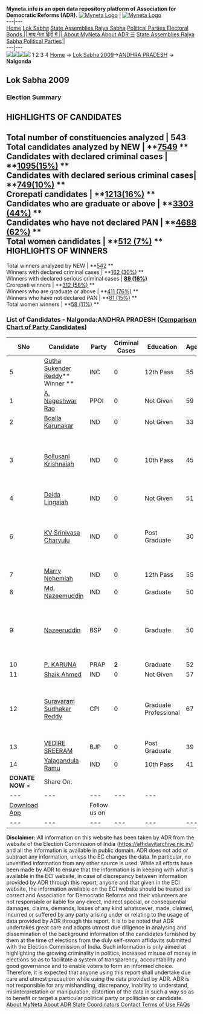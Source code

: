 **Myneta.info is an open data repository platform of Association for Democratic Reforms (ADR).**
[![Myneta Logo](https://www.myneta.info/lib/img/myneta-logo.png)](https://www.myneta.info/) | [![Myneta Logo](https://www.myneta.info/lib/img/adr-logo.png)](https://adrindia.org)  
---|---  
[Home](https://www.myneta.info/) [Lok Sabha](https://www.myneta.info/#ls "Lok Sabha") [ State Assemblies ](https://www.myneta.info/#sa "State Assemblies") [Rajya Sabha](https://www.myneta.info/#rs "Rajya Sabha") [Political Parties ](https://www.myneta.info/party "Political Parties") [ Electoral Bonds ](https://www.myneta.info/electoral_bonds "Electoral Bonds") [ || माय नेता हिंदी में || ](https://translate.google.co.in/translate?prev=hp&hl=en&js=y&u=www.myneta.info&sl=en&tl=hi&history_state0=) [ About MyNeta ](https://adrindia.org/content/about-myneta) [ About ADR ](https://adrindia.org/about-adr/who-we-are) [☰](javascript:void\(0\))
[ State Assemblies ](https://www.myneta.info/#sa "State Assemblies") [ Rajya Sabha ](https://www.myneta.info/#rs "Rajya Sabha") [ Political Parties ](https://www.myneta.info/party "Political Parties")
|   
---|---  
![](https://www.myneta.info/lib/img/banner/banner-1.png)![](https://www.myneta.info/lib/img/banner/banner-2.png)![](https://www.myneta.info/lib/img/banner/banner-3.png)![](https://www.myneta.info/lib/img/banner/banner-4.png)
1  2  3  4 
[Home](https://www.myneta.info/) → [Lok Sabha 2009](https://www.myneta.info/ls2009/)→[ANDHRA PRADESH](https://www.myneta.info/ls2009/index.php?action=show_constituencies&state_id=1) → **Nalgonda**
### 
## Lok Sabha 2009
###  Election Summary 
HIGHLIGHTS OF CANDIDATES  
---  
Total number of constituencies analyzed |  543   
Total candidates analyzed by NEW | **[7549](https://www.myneta.info/ls2009/index.php?action=summary&subAction=candidates_analyzed&sort=candidate#summary) **  
Candidates with declared criminal cases | **[1095(15%)](https://www.myneta.info/ls2009/index.php?action=summary&subAction=crime&sort=candidate#summary) **  
Candidates with declared serious criminal cases| **[749(10%)](https://www.myneta.info/ls2009/index.php?action=summary&subAction=serious_crime&sort=candidate#summary) **  
Crorepati candidates | **[1213(16%)](https://www.myneta.info/ls2009/index.php?action=summary&subAction=crorepati&sort=candidate#summary) **  
Candidates who are graduate or above | **[3303 (44%)](https://www.myneta.info/ls2009/index.php?action=summary&subAction=education&sort=candidate#summary) **  
Candidates who have not declared PAN | **[4688 (62%)](https://www.myneta.info/ls2009/index.php?action=summary&subAction=without_pan&sort=candidate#summary) **  
Total women candidates | **[512 (7%)](https://www.myneta.info/ls2009/index.php?action=summary&subAction=women_candidate&sort=candidate#summary) **  
HIGHLIGHTS OF WINNERS  
---  
Total winners analyzed by NEW | **[542](https://www.myneta.info/ls2009/index.php?action=summary&subAction=winner_analyzed&sort=candidate#summary) **  
Winners with declared criminal cases | **[162 (30%)](https://www.myneta.info/ls2009/index.php?action=summary&subAction=winner_crime&sort=candidate#summary) **  
Winners with declared serious criminal cases | **[89 (16%)](https://www.myneta.info/ls2009/index.php?action=summary&subAction=winner_serious_crime&sort=candidate#summary)**  
Crorepati winners | **[312 (58%)](https://www.myneta.info/ls2009/index.php?action=summary&subAction=winner_crorepati&sort=candidate#summary) **  
Winners who are graduate or above | **[411 (76%)](https://www.myneta.info/ls2009/index.php?action=summary&subAction=winner_education&sort=candidate#summary) **  
Winners who have not declared PAN | **[81 (15%)](https://www.myneta.info/ls2009/index.php?action=summary&subAction=winner_without_pan&sort=candidate#summary) **  
Total women winners | **[58 (11%)](https://www.myneta.info/ls2009/index.php?action=summary&subAction=winner_women&sort=candidate#summary) **  
### List of Candidates - Nalgonda:ANDHRA PRADESH ([Comparison Chart of Party Candidates](https://www.myneta.info/ls2009/comparisonchart.php?constituency_id=13))
SNo | Candidate| Party| Criminal Cases| Education| Age| Total Assets| Liabilities  
---|---|---|---|---|---|---|---  
5  | [Gutha Sukender Reddy](https://www.myneta.info/ls2009/candidate.php?candidate_id=36)** Winner ** | INC | 0 | 12th Pass| 55 | Rs 1,60,40,830 ~ 1 Crore+ | Rs 1,66,62,997 ~ 1 Crore+  
1  | [A. Nageshwar Rao](https://www.myneta.info/ls2009/candidate.php?candidate_id=694) | PPOI | 0 | Not Given| 59 | Rs 10,43,501 ~ 10 Lacs+ | Rs 0 ~   
2  | [Boalla Karunakar](https://www.myneta.info/ls2009/candidate.php?candidate_id=696) | IND | 0 | Not Given| 33 | Nil | Rs 0 ~   
3  | [Bollusani Krishnaiah](https://www.myneta.info/ls2009/candidate.php?candidate_id=695) | IND | 0 | 10th Pass| 45 | ![](https://myneta.info/image_v2.php?myneta_folder=ls2009&candidate_id=695&col=ta) | ![](https://myneta.info/image_v2.php?myneta_folder=ls2009&candidate_id=695&col=lia)  
4  | [Daida Lingaiah](https://www.myneta.info/ls2009/candidate.php?candidate_id=35) | IND | 0 | Not Given| 51 | Rs 1,25,000 ~ 1 Lacs+ | Rs 0 ~   
6  | [KV Srinivasa Charyulu](https://www.myneta.info/ls2009/candidate.php?candidate_id=699) | IND | 0 | Post Graduate| 30 | ![](https://myneta.info/image_v2.php?myneta_folder=ls2009&candidate_id=699&col=ta) | ![](https://myneta.info/image_v2.php?myneta_folder=ls2009&candidate_id=699&col=lia)  
7  | [Marry Nehemiah](https://www.myneta.info/ls2009/candidate.php?candidate_id=697) | IND | 0 | 12th Pass| 55 | Rs 80,000 ~ 80 Thou+ | Rs 0 ~   
8  | [Md. Nazeemuddin](https://www.myneta.info/ls2009/candidate.php?candidate_id=698) | IND | 0 | Graduate| 50 | Rs 4,76,517 ~ 4 Lacs+ | Rs 0 ~   
9  | [Nazeeruddin](https://www.myneta.info/ls2009/candidate.php?candidate_id=693) | BSP | 0 | Graduate| 50 | ![](https://myneta.info/image_v2.php?myneta_folder=ls2009&candidate_id=693&col=ta) | ![](https://myneta.info/image_v2.php?myneta_folder=ls2009&candidate_id=693&col=lia)  
10  | [P. KARUNA](https://www.myneta.info/ls2009/candidate.php?candidate_id=544) | PRAP | **2** | Graduate| 52 | Rs 1,18,91,555 ~ 1 Crore+ | Rs 42,71,877 ~ 42 Lacs+  
11  | [Shaik Ahmed](https://www.myneta.info/ls2009/candidate.php?candidate_id=700) | IND | 0 | Not Given| 57 | Nil | Rs 0 ~   
12  | [Suravaram Sudhakar Reddy](https://www.myneta.info/ls2009/candidate.php?candidate_id=34) | CPI | 0 | Graduate Professional| 67 | ![](https://myneta.info/image_v2.php?myneta_folder=ls2009&candidate_id=34&col=ta) | ![](https://myneta.info/image_v2.php?myneta_folder=ls2009&candidate_id=34&col=lia)  
13  | [VEDIRE SREERAM](https://www.myneta.info/ls2009/candidate.php?candidate_id=545) | BJP | 0 | Post Graduate| 39 | Rs 63,65,250 ~ 63 Lacs+ | Rs 25,207 ~ 25 Thou+  
14  | [Yalagandula Ramu](https://www.myneta.info/ls2009/candidate.php?candidate_id=59) | IND | 0 | 10th Pass| 41 | Nil | Rs 0 ~   
|  **DONATE NOW** × |  Share On:  | [](https://api.whatsapp.com/send?text=https%3A%2F%2Fmyneta.info%2Fpunjab2022%2Findex.php%3Faction%3Dshow_constituencies%26state_id%3D19) | [](https://www.facebook.com/sharer/sharer.php?u=https%3A%2F%2Fmyneta.info%2Fpunjab2022%2Findex.php%3Faction%3Dshow_constituencies%26state_id%3D19) | [](https://twitter.com/share?url=https%3A%2F%2Fmyneta.info%2Fpunjab2022%2Findex.php%3Faction%3Dshow_constituencies%26state_id%3D19)  
---|---|---|---|---  
| [ Download App ](https://play.google.com/store/apps/details?id=com.webrosoft.myneta1&pcampaignid=pcampaignidMKT-Other-global-all-co-prtnr-py-PartBadge-Mar2515-1) | [](https://play.google.com/store/apps/details?id=com.webrosoft.myneta1&pcampaignid=pcampaignidMKT-Other-global-all-co-prtnr-py-PartBadge-Mar2515-1) |  Follow us on  | [](https://www.facebook.com/adrindia.org/) | [](https://twitter.com/adrspeaks) | [](https://groups.google.com/g/national-election-watch?hl=en&pli=1) | [](https://www.instagram.com/adrspeaks/) | [](https://www.youtube.com/user/adrspeaks) | [](https://sharechat.com/profile/adrspeaks)  
---|---|---|---|---|---|---|---|---  
**Disclaimer:** All information on this website has been taken by ADR from the website of the Election Commission of India (https://affidavitarchive.nic.in/) and all the information is available in public domain. ADR does not add or subtract any information, unless the EC changes the data. In particular, no unverified information from any other source is used. While all efforts have been made by ADR to ensure that the information is in keeping with what is available in the ECI website, in case of discrepancy between information provided by ADR through this report, anyone and that given in the ECI website, the information available on the ECI website should be treated as correct and Association for Democratic Reforms and their volunteers are not responsible or liable for any direct, indirect special, or consequential damages, claims, demands, losses of any kind whatsoever, made, claimed, incurred or suffered by any party arising under or relating to the usage of data provided by ADR through this report. It is to be noted that ADR undertakes great care and adopts utmost due diligence in analysing and dissemination of the background information of the candidates furnished by them at the time of elections from the duly self-sworn affidavits submitted with the Election Commission of India. Such information is only aimed at highlighting the growing criminality in politics, increased misuse of money in elections so as to facilitate a system of transparency, accountability and good governance and to enable voters to form an informed choice. Therefore, it is expected that anyone using this report shall undertake due care and utmost precaution while using the data provided by ADR. ADR is not responsible for any mishandling, discrepancy, inability to understand, misinterpretation or manipulation, distortion of the data in such a way so as to benefit or target a particular political party or politician or candidate. 
[ About MyNeta ](https://adrindia.org/content/about-myneta) [ About ADR ](https://adrindia.org/about-adr/who-we-are) [ State Coordinators ](https://adrindia.org/about-adr/state-coordinators) [ Contact ](https://adrindia.org/contact-us) [ Terms of Use ](https://adrindia.org/content/adr-terms-use) [ FAQs ](https://adrindia.org/content/faqs)
